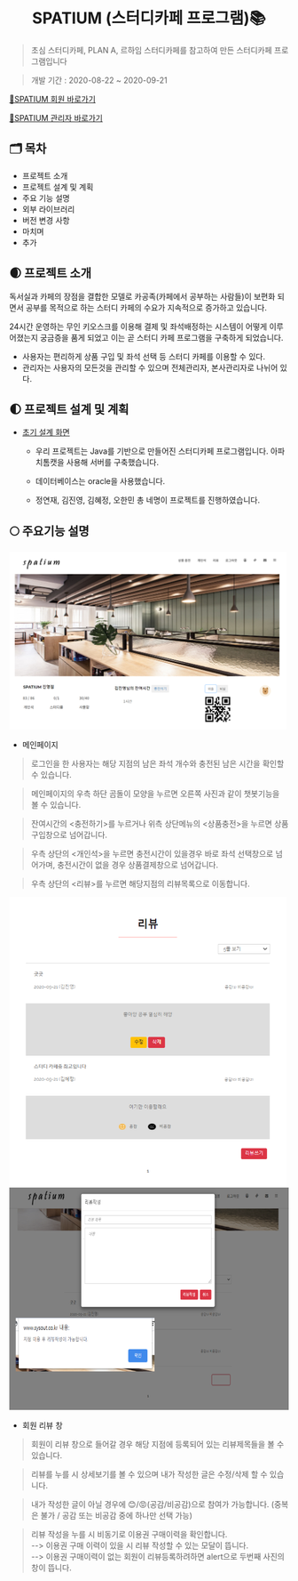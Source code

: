 <h1 align="center"> SPATIUM (스터디카페 프로그램)📚</h1>

> 초심 스터디카페, PLAN A, 르하임 스터디카페를 참고하여 만든 스터디카페 프로그램입니다 

> 개발 기간 : 2020-08-22 ~ 2020-09-21

<a href="http://www.sysout.co.kr/spatium/member/">🎈SPATIUM 회원 바로가기</a>

<a href="http://www.sysout.co.kr/spatium/admin/">🎈SPATIUM 관리자 바로가기</a>

## 🗂 목차
 - 프로젝트 소개
 - 프로젝트 설계 및 계획
 - 주요 기능 설명
 - 외부 라이브러리
 - 버전 변경 사항
 - 마치며
 - 추가
 
 ## 🌒 프로젝트 소개
 <P>
 독서실과 카페의 장점을 결합한 모델로 카공족(카페에서 공부하는 사람들)이 보편화 되면서 공부를 목적으로 하는 스터디 카페의 수요가 지속적으로 증가하고 있습니다.</p>
 <p>
 24시간 운영하는 무인 키오스크를 이용해 결제 및 좌석배정하는 시스템이 어떻게 이루어졌는지 궁금증을 품게 되었고 이는 곧 스터디 카페 프로그램을 구축하게 되었습니다.
 </p>
 
 - 사용자는 편리하게 상품 구입 및 좌석 선택 등 스터디 카페를 이용할 수 있다.
 - 관리자는 사용자의 모든것을 관리할 수 있으며 전체관리자, 본사관리자로 나뉘어 있다.

 ## 🌓 프로젝트 설계 및 계획
 
 - <a href="https://ovenapp.io/view/sayLAzWlIwaEqqxweHVtoHEYTm0mh45G/nqQLc">초기 설계 화면</a>

    - 우리 프로젝트는 Java를 기반으로 만들어진 스터디카페 프로그램입니다. 아파치톰캣을 사용해 서버를 구축했습니다. 
    - 데이터베이스는 oracle을 사용했습니다.

    - 정연재, 김진영, 김혜정, 오한민 총 네명이 프로젝트를 진행하였습니다.

## 🌕 주요기능 설명

<img src="https://github.com/duswo5310/finalproject/blob/master/images/user_main.png" width="500px">&nbsp;


- 메인페이지

> 로그인을 한 사용자는 해당 지점의 남은 좌석 개수와 충전된 남은 시간을 확인할 수 있습니다. 

> 메인페이지의 우측 하단 곰돌이 모양을 누르면 오른쪽 사진과 같이 챗봇기능을 볼 수 있습니다.

> 잔여시간의 <충전하기>를 누르거나 위측 상단메뉴의 <상품충전>을 누르면 상품 구입창으로 넘어갑니다.

> 우측 상단의 <개인석>을 누르면 충전시간이 있을경우 바로 좌석 선택창으로 넘어가며, 충전시간이 없을 경우 상품결제창으로 넘어갑니다.

> 우측 상단의 <리뷰>를 누르면 해당지점의 리뷰목록으로 이동합니다.

<img src="https://github.com/duswo5310/finalproject/blob/master/images/user_review.png" width="500px">&nbsp;
<img src="https://github.com/duswo5310/finalproject/blob/master/images/review_regist.png" width="510px" height="400px">
- 회원 리뷰 창

> 회원이 리뷰 창으로 들어갈 경우 해당 지점에 등록되어 있는 리뷰제목들을 볼 수 있습니다.

> 리뷰를 누를 시 상세보기를 볼 수 있으며 내가 작성한 글은 수정/삭제 할 수 있습니다.

> 내가 작성한 글이 아닐 경우에 😊/😡(공감/비공감)으로 참여가 가능합니다. (중복은 불가 / 공감 또는 비공감 중에 하나만 선택 가능)
 
> 리뷰 작성을 누를 시 비동기로 이용권 구매이력을 확인합니다.<br>
> --> 이용권 구매 이력이 있을 시 리뷰 작성할 수 있는 모달이 뜹니다.<br> 
> --> 이용권 구매이력이 없는 회원이 리뷰등록하려하면 alert으로 두번째 사진의 창이 뜹니다.
